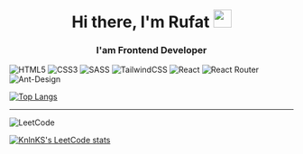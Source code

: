 <h1 align="center">Hi there, I'm Rufat 
<img src="https://github.com/blackcater/blackcater/raw/main/images/Hi.gif" height="32"/></h1>
<h3 align="center">I'am Frontend Developer</h3>

![HTML5](https://img.shields.io/badge/html5-%23E34F26.svg?style=for-the-badge&logo=html5&logoColor=white) ![CSS3](https://img.shields.io/badge/css3-%231572B6.svg?style=for-the-badge&logo=css3&logoColor=white) ![SASS](https://img.shields.io/badge/SASS-hotpink.svg?style=for-the-badge&logo=SASS&logoColor=white) ![TailwindCSS](https://img.shields.io/badge/tailwindcss-%2338B2AC.svg?style=for-the-badge&logo=tailwind-css&logoColor=white) ![React](https://img.shields.io/badge/react-%2320232a.svg?style=for-the-badge&logo=react&logoColor=%2361DAFB) ![React Router](https://img.shields.io/badge/React_Router-CA4245?style=for-the-badge&logo=react-router&logoColor=white) ![Ant-Design](https://img.shields.io/badge/-AntDesign-%230170FE?style=for-the-badge&logo=ant-design&logoColor=white)

[![Top Langs](https://github-readme-stats.vercel.app/api/top-langs/?username=g1fteddd&layout=compact)](https://github.com/anuraghazra/github-readme-stats)

<hr>

![LeetCode](https://img.shields.io/badge/LeetCode-000000?style=for-the-badge&logo=LeetCode&logoColor=#d16c06)

[![KnlnKS's LeetCode stats](https://leetcode-stats-six.vercel.app/api?username=g1fteddd&theme=dark)](https://github.com/KnlnKS/leetcode-stats)
